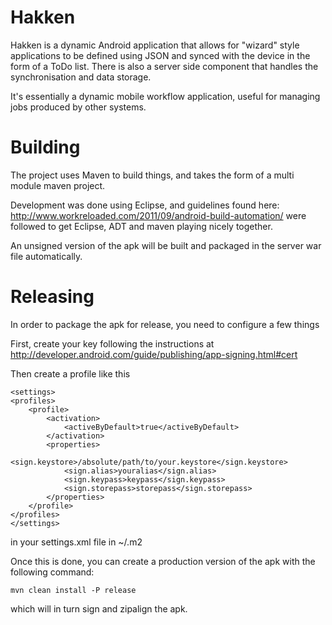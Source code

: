 Hakken
======

Hakken is a dynamic Android application that allows for "wizard" style applications to be defined using JSON and synced with the device in the form of a ToDo list. There is also a server side component that handles the synchronisation and data storage.

It's essentially a dynamic mobile workflow application, useful for managing jobs produced by other systems.

Building
========
The project uses Maven to build things, and takes the form of a multi module maven project.

Development was done using Eclipse, and guidelines found here: http://www.workreloaded.com/2011/09/android-build-automation/ were followed to get Eclipse, ADT and maven playing nicely together. 

An unsigned version of the apk will be built and packaged in the server war file automatically.

Releasing
=========
In order to package the apk for release, you need to configure a few things

First, create your key following the instructions at http://developer.android.com/guide/publishing/app-signing.html#cert

Then create a profile like this

    <settings>
    <profiles>
        <profile>
            <activation>
                <activeByDefault>true</activeByDefault>
            </activation>
            <properties>
                <sign.keystore>/absolute/path/to/your.keystore</sign.keystore>
                <sign.alias>youralias</sign.alias>
                <sign.keypass>keypass</sign.keypass>
                <sign.storepass>storepass</sign.storepass>
            </properties>
        </profile>
    </profiles>
    </settings>

in your settings.xml file in ~/.m2

Once this is done, you can create a production version of the apk with the following command:

    mvn clean install -P release

which will in turn sign and zipalign the apk.

